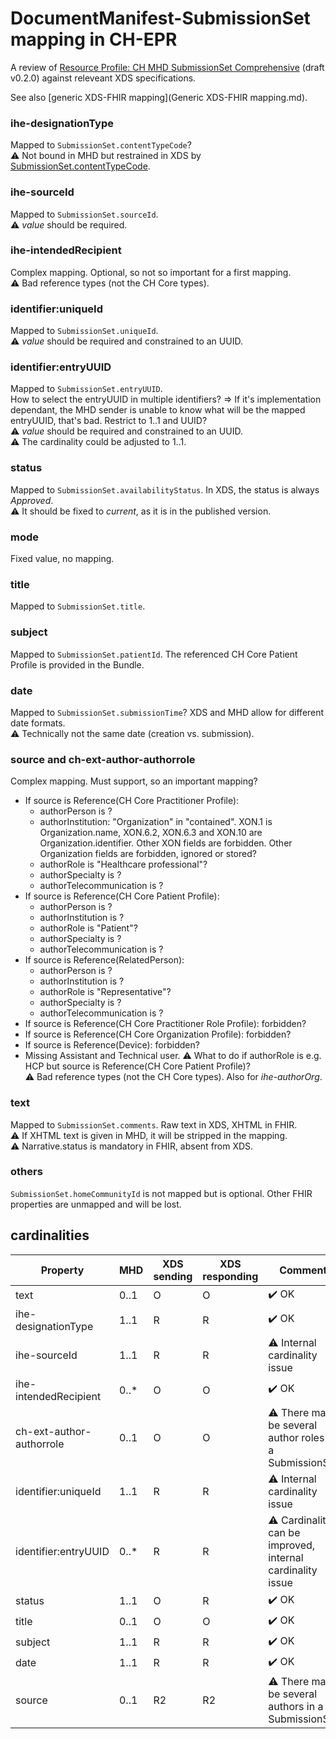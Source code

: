 # DocumentManifest-SubmissionSet mapping in CH-EPR

A review of [Resource Profile: CH MHD SubmissionSet Comprehensive](http://build.fhir.org/ig/ehealthsuisse/ch-epr-mhealth/StructureDefinition-ch-mhd-submissionset-comprehensive.html) (draft v0.2.0) against releveant XDS specifications.

See also [generic XDS-FHIR mapping](Generic XDS-FHIR mapping.md).

### ihe-designationType
Mapped to `SubmissionSet.contentTypeCode`?<br>
⚠️ Not bound in MHD but restrained in XDS by [SubmissionSet.contentTypeCode](https://art-decor.org/art-decor/decor-valuesets--ch-epr-?id=2.16.756.5.30.1.127.3.10.1.40&effectiveDate=2021-04-01T17:08:39).

### ihe-sourceId
Mapped to `SubmissionSet.sourceId`.<br>
⚠️ _value_ should be required.

### ihe-intendedRecipient
Complex mapping. Optional, so not so important for a first mapping.<br>
⚠️ Bad reference types (not the CH Core types).

### identifier:uniqueId
Mapped to `SubmissionSet.uniqueId`.<br>
⚠️ _value_ should be required and constrained to an UUID.

### identifier:entryUUID
Mapped to `SubmissionSet.entryUUID`.<br>
How to select the entryUUID in multiple identifiers? => If it's implementation dependant, the MHD sender is unable to know what will be the mapped entryUUID, that's bad. Restrict to 1..1 and UUID?<br>
⚠️ _value_ should be required and constrained to an UUID.<br>
⚠️ The cardinality could be adjusted to 1..1.

### status
Mapped to `SubmissionSet.availabilityStatus`. In XDS, the status is always *Approved*.<br>
⚠️ It should be fixed to *current*, as it is in the published version.

### mode
Fixed value, no mapping.

### title
Mapped to `SubmissionSet.title`.

### subject
Mapped to `SubmissionSet.patientId`. The referenced CH Core Patient Profile is provided in the Bundle.

### date
Mapped to `SubmissionSet.submissionTime`? XDS and MHD allow for different date formats.<br>
⚠️ Technically not the same date (creation vs. submission).

### source and ch-ext-author-authorrole
Complex mapping. Must support, so an important mapping?<br>
- If source is Reference(CH Core Practitioner Profile):
  - authorPerson is ?
  - authorInstitution: "Organization" in "contained". XON.1 is Organization.name, XON.6.2, XON.6.3 and XON.10 are Organization.identifier. Other XON fields are forbidden. Other Organization fields are forbidden, ignored or stored?
  - authorRole is "Healthcare professional"?
  - authorSpecialty is ?
  - authorTelecommunication is ?
- If source is Reference(CH Core Patient Profile):
  - authorPerson is ?
  - authorInstitution is ?
  - authorRole is "Patient"?
  - authorSpecialty is ?
  - authorTelecommunication is ?
- If source is Reference(RelatedPerson):
  - authorPerson is ?
  - authorInstitution is ?
  - authorRole is "Representative"?
  - authorSpecialty is ?
  - authorTelecommunication is ?
- If source is Reference(CH Core Practitioner Role Profile): forbidden?
- If source is Reference(CH Core Organization Profile): forbidden?
- If source is Reference(Device): forbidden?
- Missing Assistant and Technical user.
⚠️ What to do if authorRole is e.g. HCP but source is Reference(CH Core Patient Profile)?<br>
⚠️ Bad reference types (not the CH Core types). Also for _ihe-authorOrg_.

### text
Mapped to `SubmissionSet.comments`. Raw text in XDS, XHTML in FHIR.<br>
⚠️ If XHTML text is given in MHD, it will be stripped in the mapping.<br>
⚠️ Narrative.status is mandatory in FHIR, absent from XDS.

### others
`SubmissionSet.homeCommunityId` is not mapped but is optional. Other FHIR properties are unmapped and will be lost.

## cardinalities

| Property | MHD | XDS sending | XDS responding | Comment |
| ------------ | ------------ | ------------ | ------------ | ------------ |
| text                     | 0..1 | O | O | ✔️ OK |
| ihe-designationType      | 1..1 | R | R | ✔️ OK |
| ihe-sourceId             | 1..1 | R | R | ⚠️ Internal cardinality issue |
| ihe-intendedRecipient    | 0..* | O | O | ✔️ OK |
| ch-ext-author-authorrole | 0..1 | O | O | ⚠️ There may be several author roles in a SubmissionSet |
| identifier:uniqueId      | 1..1 | R | R | ⚠️ Internal cardinality issue |
| identifier:entryUUID     | 0..*	| R | R | ⚠️ Cardinality can be improved, internal cardinality issue |
| status                   | 1..1 | O | R | ✔️ OK |
| title                    | 0..1 | O | O | ✔️ OK |
| subject                  | 1..1 | R | R | ✔️ OK |
| date                     | 1..1 | R | R | ✔️ OK |
| source                   | 0..1 | R2 | R2 | ⚠️ There may be several authors in a SubmissionSet |
